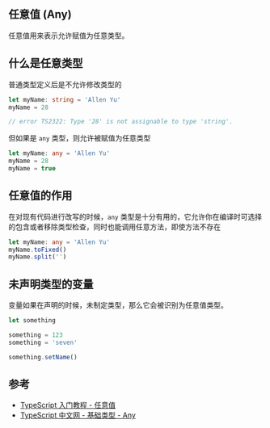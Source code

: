 ## 任意值 (Any)

任意值用来表示允许赋值为任意类型。

## 什么是任意类型

普通类型定义后是不允许修改类型的

```typescript
let myName: string = 'Allen Yu'
myName = 28

// error TS2322: Type '28' is not assignable to type 'string'.
```

但如果是 `any` 类型，则允许被赋值为任意类型

```typescript
let myName: any = 'Allen Yu'
myName = 28
myName = true
```

## 任意值的作用

在对现有代码进行改写的时候，`any` 类型是十分有用的，它允许你在编译时可选择的包含或者移除类型检查，同时也能调用任意方法，即使方法不存在

```typescript
let myName: any = 'Allen Yu'
myName.toFixed()
myName.split('')
```

## 未声明类型的变量

变量如果在声明的时候，未制定类型，那么它会被识别为任意值类型。

```typescript
let something

something = 123
something = 'seven'

something.setName()
```

## 参考

-   [TypeScript 入门教程 - 任意值](https://ts.xcatliu.com/basics/any)
-   [TypeScript 中文网 - 基础类型 - Any](https://www.tslang.cn/docs/handbook/basic-types.html)

